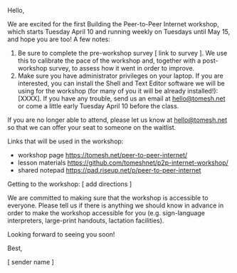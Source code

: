 Hello,

We are excited for the first Building the Peer-to-Peer Internet workshop, which starts Tuesday April 10 and running weekly on Tuesdays until May 15, and hope you are too! A few notes:

1. Be sure to complete the pre-workshop survey [ link to survey ]. We use this to calibrate the pace of the workshop and, together with a post-workshop survey, to assess how it went in order to improve.
2. Make sure you have administrator privileges on your laptop. If you are interested, you can install the Shell and Text Editor software we will be using for the workshop (for many of you it will be already installed!): [XXXX]. If you have any trouble, send us an email at hello@tomesh.net or come a little early Tuesday April 10 before the class.

If you are no longer able to attend, please let us know at hello@tomesh.net so that we can offer your seat to someone on the waitlist.

Links that will be used in the workshop: 
- workshop page https://tomesh.net/peer-to-peer-internet/ 
- lesson materials https://github.com/tomeshnet/p2p-internet-workshop/
- shared notepad https://pad.riseup.net/p/peer-to-peer-internet

Getting to the workshop: 
[ add directions ]

We are committed to making sure that the workshop is accessible to everyone. Please tell us if there is anything we should know in advance in order to make the workshop accessible for you (e.g. sign-language interpreters, large-print handouts, lactation facilities).

Looking forward to seeing you soon!

Best,

[ sender name ]
